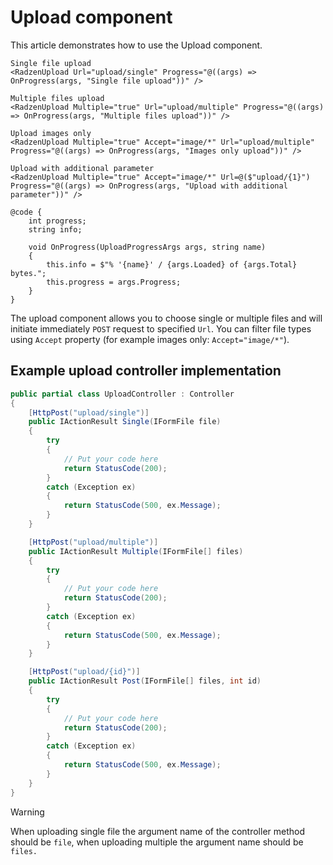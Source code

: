 # Upload component
This article demonstrates how to use the Upload component. 

```
Single file upload
<RadzenUpload Url="upload/single" Progress="@((args) => OnProgress(args, "Single file upload"))" />

Multiple files upload
<RadzenUpload Multiple="true" Url="upload/multiple" Progress="@((args) => OnProgress(args, "Multiple files upload"))" />

Upload images only
<RadzenUpload Multiple="true" Accept="image/*" Url="upload/multiple" Progress="@((args) => OnProgress(args, "Images only upload"))" />

Upload with additional parameter
<RadzenUpload Multiple="true" Accept="image/*" Url=@($"upload/{1}") Progress="@((args) => OnProgress(args, "Upload with additional parameter"))" />

@code {
    int progress;
    string info;

    void OnProgress(UploadProgressArgs args, string name)
    {
        this.info = $"% '{name}' / {args.Loaded} of {args.Total} bytes.";
        this.progress = args.Progress;
    }
}
```

The upload component allows you to choose single or multiple files and will initiate immediately `POST` request to specified `Url`. You can filter file types using `Accept` property (for example images only: `Accept="image/*"`).

## <a id="controller">Example upload controller implementation</a>

```cs
public partial class UploadController : Controller
{
    [HttpPost("upload/single")]
    public IActionResult Single(IFormFile file)
    {
        try
        {
            // Put your code here
            return StatusCode(200);
        }
        catch (Exception ex)
        {
            return StatusCode(500, ex.Message);
        }
    }

    [HttpPost("upload/multiple")]
    public IActionResult Multiple(IFormFile[] files)
    {
        try
        {
            // Put your code here
            return StatusCode(200);
        }
        catch (Exception ex)
        {
            return StatusCode(500, ex.Message);
        }
    }

    [HttpPost("upload/{id}")]
    public IActionResult Post(IFormFile[] files, int id)
    {
        try
        {
            // Put your code here
            return StatusCode(200);
        }
        catch (Exception ex)
        {
            return StatusCode(500, ex.Message);
        }
    }
}
```

> [!Warning]
> When uploading single file the argument name of the controller method should be `file`, when uploading multiple the argument name should be `files.`